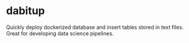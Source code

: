 # dabitup
Quickly deploy dockerized database and insert tables stored in text files. Great for developing data science pipelines.
